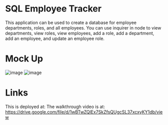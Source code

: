 # SQL Employee Tracker
This application can be used to create a database for employee departments, roles, and all employees. You can use inquirer in node to view departments, view roles, view employees, add a role, add a department, add an employee, and update an employee role. 

# Mock Up
![image](https://user-images.githubusercontent.com/84876493/127259907-9b34de07-4880-4a61-9178-219526eac882.png)
![image](https://user-images.githubusercontent.com/84876493/127259953-228a0476-ab81-47cd-97a7-4bf15eeb18f9.png)

# Links
This is deployed at:
The walkthrough video is at: https://drive.google.com/file/d/1wBTwZQlEx7SkZfsQUgcSL37xcxyKY1db/view
